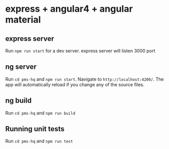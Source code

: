 # express + angular4 + angular material

## express server
Run `npm run start` for a dev server. express server will listen 3000 port

## ng server

Run `cd pms-hq` and `npm run start`. Navigate to `http://localhost:4200/`. The app will automatically reload if you change any of the source files.

## ng build

Run `cd pms-hq` and `npm run build`

## Running unit tests

Run `cd pms-hq` and `npm run test`


